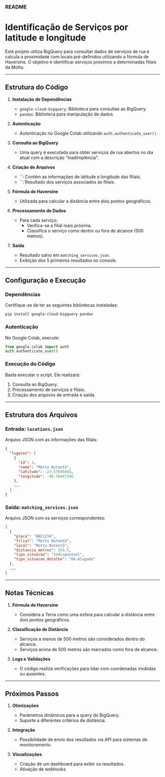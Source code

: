 ### README

# Identificação de Serviços por latitude e longitude 

Este projeto utiliza BigQuery para consultar dados de serviços de rua e calcula a proximidade com locais pré-definidos utilizando a fórmula de Haversine. O objetivo é identificar serviços próximos a determinadas filiais da Mottu.

---

## Estrutura do Código

1. **Instalação de Dependências**

   - `google-cloud-bigquery`: Biblioteca para consultas ao BigQuery.
   - `pandas`: Biblioteca para manipulação de dados.

2. **Autenticação**

   - Autenticação no Google Colab utilizando `auth.authenticate_user()`.

3. **Consulta ao BigQuery**

   - Uma query é executada para obter serviços de rua abertos no dia atual com a descrição "Inadimplência".

4. **Criação de Arquivos**

   - \`\`: Contém as informações de latitude e longitude das filiais.
   - \`\`: Resultado dos serviços associados às filiais.

5. **Fórmula de Haversine**

   - Utilizada para calcular a distância entre dois pontos geográficos.

6. **Processamento de Dados**

   - Para cada serviço:
     - Verifica-se a filial mais próxima.
     - Classifica o serviço como dentro ou fora de alcance (500 metros).

7. **Saída**

   - Resultado salvo em `matching_services.json`.
   - Exibição dos 5 primeiros resultados no console.

---

## Configuração e Execução

### Dependências

Certifique-se de ter as seguintes bibliotecas instaladas:

```bash
pip install google-cloud-bigquery pandas
```

### Autenticação

No Google Colab, execute:

```python
from google.colab import auth
auth.authenticate_user()
```

### Execução do Código

Basta executar o script. Ele realizará:

1. Consulta ao BigQuery.
2. Processamento de serviços e filiais.
3. Criação dos arquivos de entrada e saída.

---

## Estrutura dos Arquivos

### Entrada: `locations.json`

Arquivo JSON com as informações das filiais:

```json
{
  "lugares": [
    {
      "id": 1,
      "nome": "Mottu Butantã",
      "latitude": -23.57049468,
      "longitude": -46.70487346
    },
    ...
  ]
}
```

### Saída: `matching_services.json`

Arquivo JSON com os serviços correspondentes:

```json
[
  {
    "placa": "ABC1234",
    "filial": "Mottu Butantã",
    "local": "Mottu Butantã",
    "distancia_metros": 250.5,
    "tipo_situacao": "Indisponível",
    "tipo_situacao_detalhe": "06-Alugada"
  },
  ...
]
```

---

## Notas Técnicas

1. **Fórmula de Haversine**

   - Considera a Terra como uma esfera para calcular a distância entre dois pontos geográficos.

2. **Classificação de Distância**

   - Serviços a menos de 500 metros são considerados dentro do alcance.
   - Serviços acima de 500 metros são marcados como fora de alcance.

3. **Logs e Validações**

   - O código realiza verificações para lidar com coordenadas inválidas ou ausentes.

---

## Próximos Passos

1. **Otimizações**

   - Parâmetros dinâmicos para a query do BigQuery.
   - Suporte a diferentes critérios de distância.

2. **Integração**

   - Possibilidade de envio dos resultados via API para sistemas de monitoramento.

3. **Visualizações**

   - Criação de um dashboard para exibir os resultados.
   - Ativação de webhooks 
